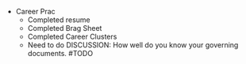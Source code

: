 - Career Prac
	- Completed resume
	- Completed Brag Sheet
	- Completed Career Clusters
	- Need to do DISCUSSION: How well do you know your governing documents. #TODO